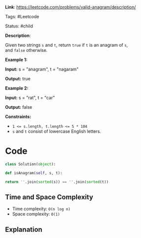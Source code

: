 **Link**: https://leetcode.com/problems/valid-anagram/description/

Tags: #Leetcode 

Status: #child

**Description**:

Given two strings `s` and `t`, return `true` if `t` is an anagram of `s`, and `false` otherwise.

**Example 1:**

**Input:** s = "anagram", t = "nagaram"

**Output:** true

**Example 2:**

**Input:** s = "rat", t = "car"

**Output:** false

**Constraints:**

- `1 <= s.length, t.length <= 5 * 104`
- `s` and `t` consist of lowercase English letters.


# Code

```python
class Solution(object):

def isAnagram(self, s, t):

return ''.join(sorted(s)) == ''.join(sorted(t))
```
## Time and Space Complexity

- Time complexity: `O(n log n)`
- Space complexity: `O(1)`
## Explanation
